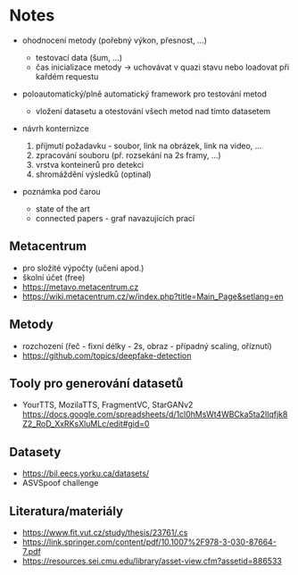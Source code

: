 # Notes
- ohodnocení metody (pořebný výkon, přesnost, ...)
    - testovací data (šum, ...)
    - čas inicializace metody -> uchovávat v quazi stavu nebo loadovat při kařdém requestu       
- poloautomatický/plně automatický framework pro testování metod
    - vložení datasetu a otestování všech metod nad tímto datasetem

- návrh konternizce
    1. příjmutí požadavku - soubor, link na obrázek, link na video, ...
    2. zpracování souboru (př. rozsekání na 2s framy, ...)
    3. vrstva konteinerů pro detekci
    4. shromáždění výsledků (optinal)

- poznámka pod čarou
    - state of the art
    - connected papers - graf navazujících prací

## Metacentrum
- pro složité výpočty (učení apod.)
- školní účet (free)
- https://metavo.metacentrum.cz
- https://wiki.metacentrum.cz/w/index.php?title=Main_Page&setlang=en

## Metody
- rozchození (řeč - fixní délky - 2s, obraz - případný scaling, oříznutí)
- https://github.com/topics/deepfake-detection

## Tooly pro generování datasetů
- YourTTS, MozilaTTS, FragmentVC, StarGANv2
https://docs.google.com/spreadsheets/d/1cl0hMsWt4WBCka5ta2Ilqfjk8Z2_RoD_XxRKsXluMLc/edit#gid=0

## Datasety
- https://bil.eecs.yorku.ca/datasets/
- ASVSpoof challenge

## Literatura/materiály
- https://www.fit.vut.cz/study/thesis/23761/.cs
- https://link.springer.com/content/pdf/10.1007%2F978-3-030-87664-7.pdf
- https://resources.sei.cmu.edu/library/asset-view.cfm?assetid=886533